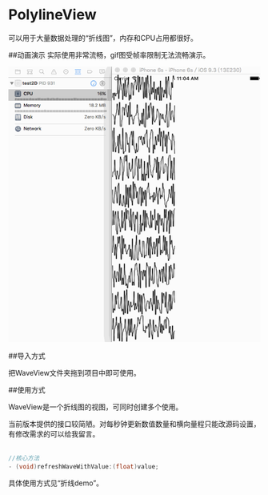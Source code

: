 # PolylineView
可以用于大量数据处理的“折线图”，内存和CPU占用都很好。

##动画演示
实际使用非常流畅，gif图受帧率限制无法流畅演示。

![image](https://github.com/BBD2008/PolylineView/raw/master/Image/naodianbo.gif)

##导入方式

把WaveView文件夹拖到项目中即可使用。

##使用方式

WaveView是一个折线图的视图，可同时创建多个使用。  

当前版本提供的接口较简陋。对每秒钟更新数值数量和横向量程只能改源码设置，有修改需求的可以给我留言。

```Objective-C

//核心方法
- (void)refreshWaveWithValue:(float)value;

```

具体使用方式见“折线demo”。
